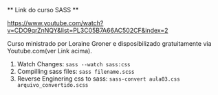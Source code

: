 ** Link do curso SASS **

https://www.youtube.com/watch?v=CDO9qrZnNQY&list=PL3C05B7A66AC502CF&index=2

Curso ministrado por Loraine Groner e disposibilizado gratuitamente via Youtube.com(ver Link acima).

1. Watch Changes: `sass --watch sass:css`
2. Compilling sass files: `sass filename.scss`
3. Reverse Enginering css to sass: `sass-convert aula03.css arquivo_convertido.scss`
